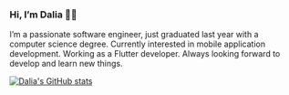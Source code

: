 ### Hi, I’m Dalia 👋🏻

 I’m a passionate software engineer, just graduated last year with a computer science degree. Currently interested in mobile application development. Working as a Flutter developer. Always looking forward to develop and learn new things. 

[![Dalia's GitHub stats](https://github-readme-stats.vercel.app/api?username=DaliaAbdelraouf)](https://github.com/DaliaAbdelraouf/github-readme-stats)

<!--
**DaliaAbdelraouf/DaliaAbdelraouf** is a ✨ _special_ ✨ repository because its `README.md` (this file) appears on your GitHub profile.

Here are some ideas to get you started:

- 🔭 I’m currently working on ...
- 🌱 I’m currently learning ...
- 👯 I’m looking to collaborate on ...
- 🤔 I’m looking for help with ...
- 💬 Ask me about ...
- 📫 How to reach me: ...
- 😄 Pronouns: ...
- ⚡ Fun fact: ...
-->
